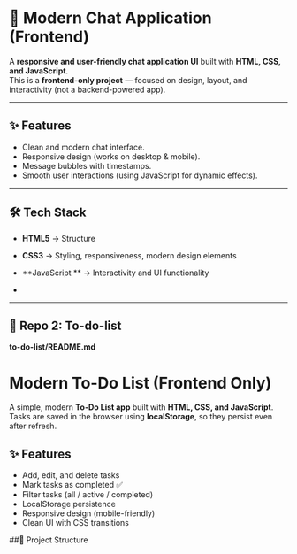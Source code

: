 # 💬 Modern Chat Application (Frontend)

A **responsive and user-friendly chat application UI** built with **HTML, CSS, and JavaScript**.  
This is a **frontend-only project** — focused on design, layout, and interactivity (not a backend-powered app).

---

## ✨ Features
- Clean and modern chat interface.  
- Responsive design (works on desktop & mobile).  
- Message bubbles with timestamps.  
- Smooth user interactions (using JavaScript for dynamic effects).  

---

## 🛠️ Tech Stack
- **HTML5** → Structure  
- **CSS3** → Styling, responsiveness, modern design elements  
- **JavaScript ** → Interactivity and UI functionality

- 
---

## 📁 Repo 2: **To-do-list**

**to-do-list/README.md**

# Modern To-Do List (Frontend Only)

A simple, modern **To-Do List app** built with **HTML, CSS, and JavaScript**.  
Tasks are saved in the browser using **localStorage**, so they persist even after refresh.

## ✨ Features
- Add, edit, and delete tasks
- Mark tasks as completed ✅
- Filter tasks (all / active / completed)
- LocalStorage persistence
- Responsive design (mobile-friendly)
- Clean UI with CSS transitions

##📂 Project Structure

